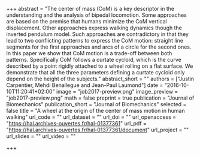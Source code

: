 +++
abstract = "The center of mass (CoM) is a key descriptor in the understanding and the analysis of bipedal locomotion. Some approaches are based on the premise that humans minimize the CoM vertical displacement. Other approaches express walking dynamics though the inverted pendulum model. Such approaches are contradictory in that they lead to two conflicting patterns to express the CoM motion: straight line segments for the first approaches and arcs of a circle for the second ones. In this paper we show that CoM motion is a trade-off between both patterns. Specifically CoM follows a curtate cycloid, which is the curve described by a point rigidly attached to a wheel rolling on a flat surface. We demonstrate that all the three parameters defining a curtate cycloid only depend on the height of the subjects."
abstract_short = ""
authors = ["Justin Carpentier, Mehdi Benallegue and Jean-Paul Laumond"]
date = "2016-10-10T11:20:41+02:00"
image = "job2017-preview.png"
image_preview = "job2017-preview.png"
math = false
preprint = true
publication = "Journal of Biomechanics"
publication_short = "Journal of Biomechanics"
selected = false
title = "A wheel at the origin of the center of mass motion in human walking"
url_code = ""
url_dataset = ""
url_doi = ""
url_openaccess = "https://hal.archives-ouvertes.fr/hal-01377361"
url_pdf = "https://hal.archives-ouvertes.fr/hal-01377361/document"
url_project = ""
url_slides = ""
url_video = ""

+++

